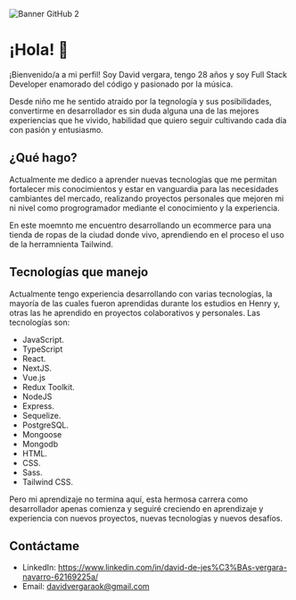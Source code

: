 ![Banner GitHub 2](https://user-images.githubusercontent.com/110785758/225473609-f826a99a-f732-4b18-93f3-ab4d1db96b67.png)


# ¡Hola! 👋

¡Bienvenido/a a mi perfil! Soy David vergara, tengo 28 años y soy Full Stack Developer enamorado del código y pasionado por la música.

Desde niño me he sentido atraido por la tegnología y sus posibilidades, convertirme en desarrollador es sin duda alguna una de las mejores experiencias que he vivido, habilidad que quiero seguir cultivando cada día con pasión y entusiasmo.

## ¿Qué hago?

Actualmente me dedico a aprender nuevas tecnologías que me permitan fortalecer mis conocimientos y estar en vanguardia para las necesidades cambiantes del mercado, realizando proyectos personales que mejoren mi ni nivel como progrogramador mediante el conocimiento y la experiencia.

En este moemnto me encuentro desarrollando un ecommerce para una tienda de ropas de la ciudad donde vivo, aprendiendo en el proceso el uso de la herramnienta Tailwind.

## Tecnologías que manejo

Actualmente tengo experiencia desarrollando con varias tecnologías, la mayoría de las cuales fueron aprendidas durante los estudios en Henry y, otras las he aprendido en proyectos colaborativos y personales. Las tecnologías son:

- JavaScript.
- TypeScript
- React.
- NextJS.
- Vue.js
- Redux Toolkit.
- NodeJS
- Express.
- Sequelize.
- PostgreSQL.
- Mongoose
- Mongodb
- HTML.
- CSS.
- Sass.
- Tailwind CSS.

Pero mi aprendizaje no termina aquí, esta hermosa carrera como desarrollador apenas comienza y seguiré creciendo en aprendizaje y experiencia con nuevos proyectos, nuevas tecnologías y nuevos desafíos.

## Contáctame

- LinkedIn: https://www.linkedin.com/in/david-de-jes%C3%BAs-vergara-navarro-62169225a/
- Email: davidvergaraok@gmail.com
